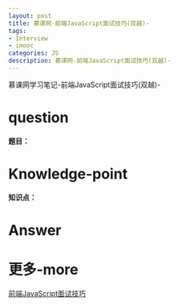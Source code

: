 ```yaml
---
layout: post
title: 慕课网-前端JavaScript面试技巧(双越)-
tags:
- Interview
- imooc
categories: JS
description: 慕课网-前端JavaScript面试技巧(双越)-
---
```


慕课网学习笔记-前端JavaScript面试技巧(双越)- 

# question

**题目：**



# Knowledge-point

**知识点：**


## 

###

# Answer

## 

# 更多-more

[前端JavaScript面试技巧](https://coding.imooc.com/learn/list/115.html)